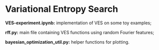 # Variational Entropy Search
**VES-experiment.ipynb:** implementation of VES on some toy examples;

**rff.py:** main file containing VES functions using random Fourier features;

**bayesian_optimization_util.py:** helper functions for plotting.